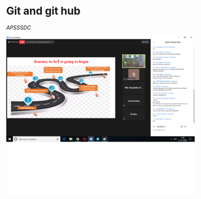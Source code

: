 # Git and git hub

*APSSSDC*

<img src="https://raw.githubusercontent.com/eskumar1979/Document-Files-08-08-2020/master/iot2.png">
